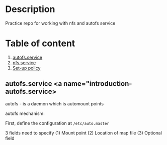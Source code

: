 # Description
Practice repo for working with nfs and autofs service

# Table of content

1. [autofs.service](#introduction-autofs.service)
2. [nfs.service](#introduction)
3. [Set-up policy](#set-up-policy)

## autofs.service <a name="introduction-autofs.service></a>

autofs - is a daemon which is automount points

autofs mechanism:

First, define the configuration at `/etc/auto.master`

3 fields need to specify
(1) Mount point (2) Location of map file (3) Optional field

